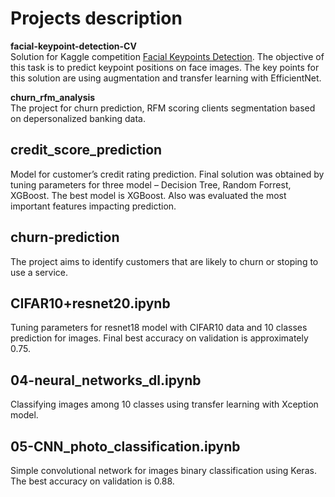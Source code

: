 # Projects description


**facial-keypoint-detection-CV**  
Solution for Kaggle competition [Facial Keypoints Detection](https://www.kaggle.com/competitions/facial-keypoints-detection/overview/description). The objective of this task is to predict keypoint positions on face images. The key points for this solution are using augmentation and transfer learning with EfficientNet. 

**churn_rfm_analysis**  
The project for churn prediction, RFM scoring clients segmentation based on depersonalized banking data. 

credit_score_prediction
-----------------------
Model for customer’s credit rating prediction. Final solution was obtained by tuning parameters for three model – Decision Tree, Random Forrest, XGBoost. The best model is XGBoost. Also was evaluated the most important features impacting prediction.

churn-prediction
----------------
The project aims to identify customers that are likely to churn or stoping to use a service.

CIFAR10+resnet20.ipynb
----------------------
Tuning parameters for resnet18 model with CIFAR10 data and 10 classes prediction for images. Final best accuracy on validation is approximately 0.75.

04-neural_networks_dl.ipynb
---------------------------
Classifying images among 10 classes using transfer learning with Xception model. 

05-CNN_photo_classification.ipynb
---------------------------------
Simple convolutional network for images binary classification using Keras. The best accuracy on validation is 0.88. 

